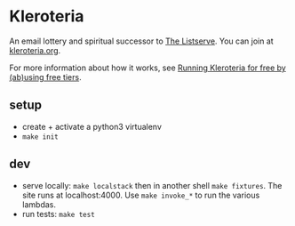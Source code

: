# Kleroteria

An email lottery and spiritual successor to [The Listserve](https://thelistservearchive.com/).
You can join at [kleroteria.org](https://www.kleroteria.org/).

For more information about how it works, see [Running Kleroteria for free by (ab)using free tiers](https://simon.codes/2018/07/09/running-kleroteria-for-free-by-abusing-free-tiers.html).

## setup
* create + activate a python3 virtualenv
* `make init`

## dev
* serve locally: `make localstack` then in another shell `make fixtures`. The site runs at localhost:4000. Use `make invoke_*` to run the various lambdas.
* run tests: `make test`
